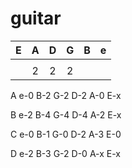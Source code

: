 # guitar

| E | A | D | G | B | e |
|:---:|:---:|:---:|:---:|:---:|:---:|
| |||||
| |2|2|2||

A
e-0
B-2
G-2
D-2
A-0
E-x

B
e-2
B-4
G-4
D-4
A-2
E-x

C
e-0
B-1
G-0
D-2
A-3
E-0

D
e-2
B-3
G-2
D-0
A-x
E-x
